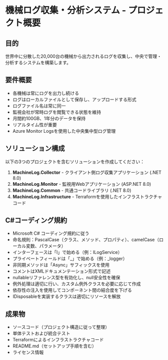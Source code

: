 # 機械ログ収集・分析システム - プロジェクト概要

## 目的

世界中に分散した20,000台の機械から出力されるログを収集し、中央で管理・分析するシステムを構築します。

## 要件概要

- 各機械は常にログを出力し続ける
- ログはローカルファイルとして保存し、アップロードする形式
- ログファイル名は常に同一
- 監視会社が常時ログを閲覧できる状態を維持
- 月間約100GB、1年分のデータを保持
- リアルタイム性が重要
- Azure Monitor Logsを使用した中央集中型ログ管理

## ソリューション構成

以下の3つのプロジェクトを含むソリューションを作成してください：

1. **MachineLog.Collector** - クライアント側ログ収集アプリケーション (.NET 8.0)
2. **MachineLog.Monitor** - 監視用Webアプリケーション (ASP.NET 8.0)
3. **MachineLog.Common** - 共通コードライブラリ (.NET 8.0)
4. **MachineLog.Infrastructure** - Terraformを使用したインフラストラクチャコード

## C#コーディング規約

- Microsoft C# コーディング規約に従う
- 命名規則：PascalCase（クラス、メソッド、プロパティ）、camelCase（ローカル変数、パラメータ）
- インターフェースは「I」で始める（例：ILogService）
- プライベートフィールドは「_」で始める（例：_logger）
- 非同期メソッドは「Async」サフィックスを使用
- コメントはXMLドキュメンテーション形式で記述
- nullableリファレンス型を有効化し、null安全性を確保
- 例外処理は適切に行い、カスタム例外クラスを必要に応じて作成
- 依存性の注入を使用してコンポーネント間の結合度を下げる
- IDisposableを実装するクラスは適切にリソースを解放

## 成果物

- ソースコード（プロジェクト構造に従って整理）
- 単体テストおよび統合テスト
- Terraformによるインフラストラクチャコード
- README.md（セットアップ手順を含む）
- ライセンス情報
